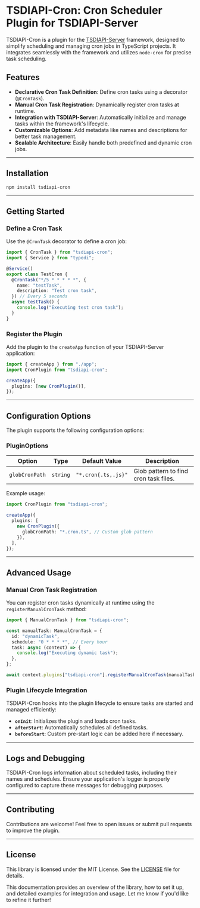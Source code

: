 # TSDIAPI-Cron: Cron Scheduler Plugin for TSDIAPI-Server

TSDIAPI-Cron is a plugin for the [TSDIAPI-Server](https://github.com/unbywyd/tsdiapi-server) framework, designed to simplify scheduling and managing cron jobs in TypeScript projects. It integrates seamlessly with the framework and utilizes `node-cron` for precise task scheduling.

## Features

- **Declarative Cron Task Definition**: Define cron tasks using a decorator (`@CronTask`).
- **Manual Cron Task Registration**: Dynamically register cron tasks at runtime.
- **Integration with TSDIAPI-Server**: Automatically initialize and manage tasks within the framework's lifecycle.
- **Customizable Options**: Add metadata like names and descriptions for better task management.
- **Scalable Architecture**: Easily handle both predefined and dynamic cron jobs.

---

## Installation

```bash
npm install tsdiapi-cron
```

---

## Getting Started

### Define a Cron Task

Use the `@CronTask` decorator to define a cron job:

```typescript
import { CronTask } from "tsdiapi-cron";
import { Service } from "typedi";

@Service()
export class TestCron {
  @CronTask("*/5 * * * * *", {
    name: "testTask",
    description: "Test cron task",
  }) // Every 5 seconds
  async testTask() {
    console.log("Executing test cron task");
  }
}
```

### Register the Plugin

Add the plugin to the `createApp` function of your TSDIAPI-Server application:

```typescript
import { createApp } from "./app";
import CronPlugin from "tsdiapi-cron";

createApp({
  plugins: [new CronPlugin()],
});
```

---

## Configuration Options

The plugin supports the following configuration options:

### PluginOptions

| Option         | Type     | Default Value       | Description                           |
| -------------- | -------- | ------------------- | ------------------------------------- |
| `globCronPath` | `string` | `"*.cron{.ts,.js}"` | Glob pattern to find cron task files. |

Example usage:

```typescript
import CronPlugin from "tsdiapi-cron";

createApp({
  plugins: [
    new CronPlugin({
      globCronPath: "*.cron.ts", // Custom glob pattern
    }),
  ],
});
```

---

## Advanced Usage

### Manual Cron Task Registration

You can register cron tasks dynamically at runtime using the `registerManualCronTask` method:

```typescript
import { ManualCronTask } from "tsdiapi-cron";

const manualTask: ManualCronTask = {
  id: "dynamicTask",
  schedule: "0 * * * *", // Every hour
  task: async (context) => {
    console.log("Executing dynamic task");
  },
};

await context.plugins["tsdiapi-cron"].registerManualCronTask(manualTask);
```

### Plugin Lifecycle Integration

TSDIAPI-Cron hooks into the plugin lifecycle to ensure tasks are started and managed efficiently:

- **`onInit`**: Initializes the plugin and loads cron tasks.
- **`afterStart`**: Automatically schedules all defined tasks.
- **`beforeStart`**: Custom pre-start logic can be added here if necessary.

---

## Logs and Debugging

TSDIAPI-Cron logs information about scheduled tasks, including their names and schedules. Ensure your application's logger is properly configured to capture these messages for debugging purposes.

---

## Contributing

Contributions are welcome! Feel free to open issues or submit pull requests to improve the plugin.

---

## License

This library is licensed under the MIT License. See the [LICENSE](LICENSE) file for details.

This documentation provides an overview of the library, how to set it up, and detailed examples for integration and usage. Let me know if you'd like to refine it further!
